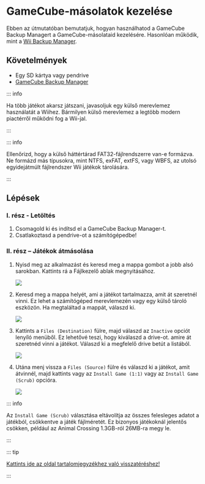# GameCube-másolatok kezelése

Ebben az útmutatóban bemutatjuk, hogyan használhatod a GameCube Backup Managert a GameCube-másolataid kezelésére. Hasonlóan működik, mint a [Wii Backup Manager](wii-backups#using-wii-backup-manager).

## Követelmények

- Egy SD kártya vagy pendrive
- [GameCube Backup Manager](https://github.com/AxionDrak/GameCube-Backup-Manager/releases)

::: info

Ha több játékot akarsz játszani, javasoljuk egy külső merevlemez használatát a Wiihez. Bármilyen külső merevlemez a legtöbb modern piactérről működni fog a Wii-jal.

:::

::: info

Ellenőrizd, hogy a külső háttértárad FAT32-fájlrendszerre van-e formázva. Ne formázd más típusokra, mint NTFS, exFAT, extFS, vagy WBFS, az utolsó egyidejátmúlt fájlrendszer Wii játékok tárolására.

:::

## Lépések

### I. rész - Letöltés

1. Csomagold ki és indítsd el a GameCube Backup Manager-t.
2. Csatlakoztasd a pendrive-ot a számítógépedbe!

### II. rész – Játékok átmásolása

1. Nyisd meg az alkalmazást és keresd meg a mappa gombot a jobb alsó sarokban. Kattints rá a Fájlkezelő ablak megnyitásához.

   ![](/images/desktop-apps/GCBM/folderbutton.png)

2. Keresd meg a mappa helyét, ami a játékot tartalmazza, amit át szeretnél vinni. Ez lehet a számítógéped merevlemezén vagy egy külső tároló eszközön. Ha megtaláltad a mappát, válaszd ki.

   ![](/images/desktop-apps/GCBM/selectfolder.png)

3. Kattints a `Files (Destination)` fülre, majd válaszd az `Inactive` opciót lenyíló menüből. Ez lehetővé teszi, hogy kiválaszd a drive-ot. amire át szeretnéd vinni a játékot. Válaszd ki a megfelelő drive betút a listából.

   ![](/images/desktop-apps/GCBM/selectdrive.png)

4. Utána menj vissza a `Files (Source)` fülre és válaszd ki a játékot, amit átvinnél, majd kattints vagy az `Install Game (1:1)` vagy az `Install Game (Scrub)` opcióra.

   ![](/images/desktop-apps/GCBM/installgame.png)

::: info

Az `Install Game (Scrub)` választása eltávolítja az összes felesleges adatot a játékból, csökkentve a játék fájlméretét. Ez bizonyos játékoknál jelentős csökken, például az Animal Crossing 1.3GB-ról 26MB-ra megy le.

:::

::: tip

[Kattints ide az oldal tartalomjegyzékhez való visszatéréshez!](site-navigation)

:::
